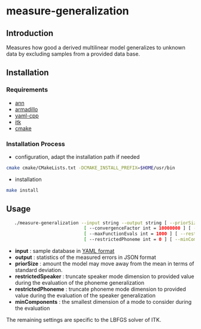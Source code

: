 # measure-generalization

## Introduction

Measures how good a derived multilinear model generalizes to unknown data by excluding samples from a provided data base.

## Installation

### Requirements

- [ann](https://www.cs.umd.edu/~mount/ANN)
- [armadillo](http://arma.sourceforge.net)
- [yaml-cpp](https://github.com/jbeder/yaml-cpp)
- [itk](https://itk.org)
- [cmake](https://cmake.org)

### Installation Process

- configuration, adapt the installation path if needed
```sh
cmake cmake/CMakeLists.txt -DCMAKE_INSTALL_PREFIX=$HOME/usr/bin
```
- installation
```sh
make install
```
## Usage

```sh
   ./measure-generalization --input string --output string [ --priorSize double = 1 ]
                             [ --convergenceFactor int = 10000000 ] [ --projectedGradientTolerance double = 1e-05 ]
                             [ --maxFunctionEvals int = 1000 ] [ --restrictedSpeaker int = 0 ]
                             [ --restrictedPhoneme int = 0 ] [ --minComponents int = 1 ]
```

- **input** : sample database in [YAML format][1]
- **output** : statistics of the measured errors in JSON format
- **priorSize** : amount the model may move away from the mean in terms of standard deviation.
- **restrictedSpeaker** : truncate speaker mode dimension to provided value during the evaluation of the phoneme generalization
- **restrictedPhoneme** : truncate phoneme mode dimension to provided value during the evaluation of the speaker generalization
- **minComponents** : the smallest dimension of a mode to consider during the evaluation

The remaining settings are specific to the LBFGS solver of ITK.

[1]: ../dataFormats/sampleDatabase.md
